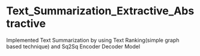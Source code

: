 # Text_Summarization_Extractive_Abstractive
Implemented Text Summarization by using Text Ranking(simple graph based technique) and Sq2Sq Encoder Decoder Model 

